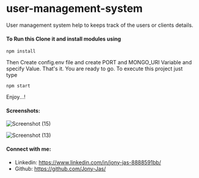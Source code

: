 # user-management-system
User management system help to keeps track of the users  or clients details.

#### To Run this Clone it and install modules using
```
npm install
```

Then Create config.env file and create PORT and MONGO_URI Variable and specify Value.
That's it. You are ready to go. To execute this project just type
```
npm start
```

Enjoy...!
#### Screenshots:

![Screenshot (15)](https://user-images.githubusercontent.com/74784363/124066260-fb697580-da55-11eb-828f-50c44055295f.png)

![Screenshot (13)](https://user-images.githubusercontent.com/74784363/124066147-c6f5b980-da55-11eb-9136-7eff0552d8a3.png)


#### Connect with me:
* Linkedin: https://www.linkedin.com/in/jony-jas-8888591bb/
* Github: https://github.com/Jony-Jas/
